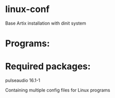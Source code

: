 # linux-conf  
Base Artix installation with dinit system


# Programs:

# Required packages:  
pulseaudio 16.1-1  

Containing multiple config files for Linux programs
